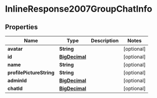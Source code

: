 
# InlineResponse2007GroupChatInfo

## Properties
Name | Type | Description | Notes
------------ | ------------- | ------------- | -------------
**avatar** | **String** |  |  [optional]
**id** | [**BigDecimal**](BigDecimal.md) |  |  [optional]
**name** | **String** |  |  [optional]
**profilePictureString** | **String** |  |  [optional]
**adminId** | [**BigDecimal**](BigDecimal.md) |  |  [optional]
**chatId** | [**BigDecimal**](BigDecimal.md) |  |  [optional]



